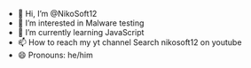 - 👋 Hi, I’m @NikoSoft12
- 👀 I’m interested in Malware testing
- 🌱 I’m currently learning JavaScript
- 📫 How to reach my yt channel Search nikosoft12 on youtube
- 😄 Pronouns: he/him

<!---
NikoSoft12/NikoSoft12 is a ✨ special ✨ repository because its `README.md` (this file) appears on your GitHub profile.
You can click the Preview link to take a look at your changes.
--->
